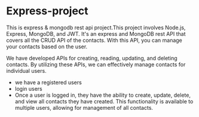 # Express-project
This is express & mongodb rest api project.This project involves Node.js, Express, MongoDB, and JWT. It's an express and MongoDB 
rest API that covers all the CRUD API of the contacts. With this API, you can manage your contacts based on the user.<br>

We have developed APIs for creating, reading, updating, and deleting contacts. By utilizing these APIs, we can effectively manage contacts for individual users.
- we have a registered users
- login users
- Once a user is logged in, they have the ability to create, update, delete, and view all contacts they have created. This functionality is available to multiple users, allowing for management of all contacts.

